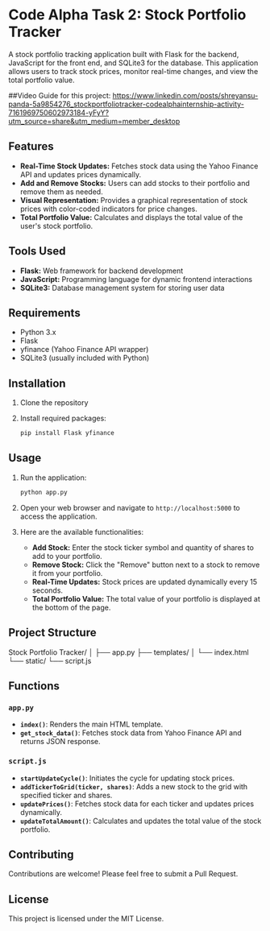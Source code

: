 # Code Alpha Task 2: Stock Portfolio Tracker
A stock portfolio tracking application built with Flask for the backend, JavaScript for the front end, and SQLite3 for the database. This application allows users to track stock prices, monitor real-time changes, and view the total portfolio value.

##Video Guide for this project: https://www.linkedin.com/posts/shreyansu-panda-5a9854276_stockportfoliotracker-codealphainternship-activity-7161969750602973184-yFyY?utm_source=share&utm_medium=member_desktop


## Features

- **Real-Time Stock Updates:** Fetches stock data using the Yahoo Finance API and updates prices dynamically.
- **Add and Remove Stocks:** Users can add stocks to their portfolio and remove them as needed.
- **Visual Representation:** Provides a graphical representation of stock prices with color-coded indicators for price changes.
- **Total Portfolio Value:** Calculates and displays the total value of the user's stock portfolio.

## Tools Used

- **Flask:** Web framework for backend development
- **JavaScript:** Programming language for dynamic frontend interactions
- **SQLite3:** Database management system for storing user data

## Requirements

- Python 3.x
- Flask
- yfinance (Yahoo Finance API wrapper)
- SQLite3 (usually included with Python)

## Installation

1. Clone the repository

2. Install required packages:
    ```sh
    pip install Flask yfinance
    ```

## Usage

1. Run the application:
    ```sh
    python app.py
    ```

2. Open your web browser and navigate to `http://localhost:5000` to access the application.

3. Here are the available functionalities:

    - **Add Stock:** Enter the stock ticker symbol and quantity of shares to add to your portfolio.
    - **Remove Stock:** Click the "Remove" button next to a stock to remove it from your portfolio.
    - **Real-Time Updates:** Stock prices are updated dynamically every 15 seconds.
    - **Total Portfolio Value:** The total value of your portfolio is displayed at the bottom of the page.

## Project Structure
   Stock Portfolio Tracker/
│
├── app.py
├── templates/
│ └── index.html
└── static/
└── script.js

## Functions

### `app.py`

- **`index()`**: Renders the main HTML template.
- **`get_stock_data()`**: Fetches stock data from Yahoo Finance API and returns JSON response.

### `script.js`

- **`startUpdateCycle()`**: Initiates the cycle for updating stock prices.
- **`addTickerToGrid(ticker, shares)`**: Adds a new stock to the grid with specified ticker and shares.
- **`updatePrices()`**: Fetches stock data for each ticker and updates prices dynamically.
- **`updateTotalAmount()`**: Calculates and updates the total value of the stock portfolio.

## Contributing

Contributions are welcome! Please feel free to submit a Pull Request.

## License

This project is licensed under the MIT License.

